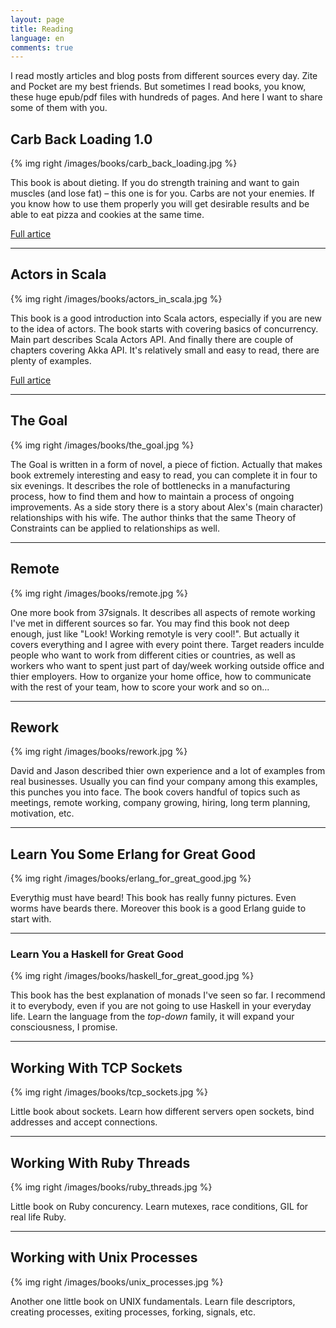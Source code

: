 ```yaml
---
layout: page
title: Reading
language: en
comments: true
---
```


I read mostly articles and blog posts from different sources every day. Zite and Pocket are my best friends. But sometimes I read books, you know, these huge epub/pdf files with hundreds of pages. And here I want to share some of them with you.

## Carb Back Loading 1.0

{% img right /images/books/carb_back_loading.jpg %}

This book is about dieting. If you do strength training and want to gain muscles (and lose fat) – this one is for you. Carbs are not your enemies. If you know how to use them properly you will get desirable results and be able to eat pizza and cookies at the same time.

[Full artice](/2014/04/09/carb-back-loading)

---

## Actors in Scala

{% img right /images/books/actors_in_scala.jpg %}

This book is a good introduction into Scala actors, especially if you are new to the idea of actors. The book starts with covering basics of concurrency. Main part describes Scala Actors API. And finally there are couple of chapters covering Akka API. It's relatively small and easy to read, there are plenty of examples.

[Full artice](/2014/02/21/actors-in-scala)

---

## The Goal

{% img right /images/books/the_goal.jpg %}

The Goal is written in a form of novel, a piece of fiction. Actually that makes book extremely interesting and easy to read, you can complete it in four to six evenings. It describes the role of bottlenecks in a manufacturing process, how to find them and how to maintain a process of ongoing improvements. As a side story there is a story about Alex's (main character) relationships with his wife. The author thinks that the same Theory of Constraints can be applied to relationships as well.

---

## Remote

{% img right /images/books/remote.jpg %}

One more book from 37signals. It describes all aspects of remote working I've met in different sources so far. You may find this book not deep enough, just like "Look! Working remotyle is very cool!". But actually it covers everything and I agree with every point there. Target readers inculde people who want to work from different cities or countries, as well as workers who want to spent just part of day/week working outside office and thier employers. How to organize your home office, how to communicate with the rest of your team, how to score your work and so on...

---

## Rework

{% img right /images/books/rework.jpg %}

David and Jason described thier own experience and a lot of examples from real businesses. Usually you can find your company among this examples, this punches you into face. The book covers handful of topics such as meetings, remote working, company growing, hiring, long term planning, motivation, etc. 

---

## Learn You Some Erlang for Great Good

{% img right /images/books/erlang_for_great_good.jpg %}

Everythig must have beard! This book has really funny pictures. Even worms have beards there. Moreover this book is a good Erlang guide to start with.

---

### Learn You a Haskell for Great Good

{% img right /images/books/haskell_for_great_good.jpg %}

This book has the best explanation of monads I've seen so far. I recommend it to everybody, even if you are not going to use Haskell in your everyday life. Learn the language from the _top-down_ family, it will expand your consciousness, I promise.

---

## Working With TCP Sockets

{% img right /images/books/tcp_sockets.jpg %}

Little book about sockets. Learn how different servers open sockets, bind addresses and accept connections.

---

## Working With Ruby Threads

{% img right /images/books/ruby_threads.jpg %}

Little book on Ruby concurency. Learn mutexes, race conditions, GIL for real life Ruby.

---

## Working with Unix Processes

{% img right /images/books/unix_processes.jpg %}

Another one little book on UNIX fundamentals. Learn file descriptors, creating processes, exiting processes, forking, signals, etc.
